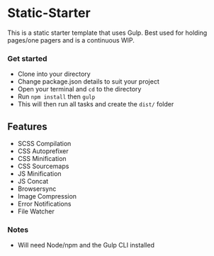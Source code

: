 # Static-Starter
This is a static starter template that uses Gulp. Best used for holding pages/one pagers and is a continuous WIP.

### Get started
- Clone into your directory
- Change package.json details to suit your project
- Open your terminal and `cd` to the directory
- Run `npm install` then `gulp`
- This will then run all tasks and create the `dist/` folder

## Features
- SCSS Compilation
- CSS Autoprefixer
- CSS Minification
- CSS Sourcemaps
- JS Minification
- JS Concat
- Browsersync
- Image Compression
- Error Notifications
- File Watcher

### Notes
- Will need Node/npm and the Gulp CLI installed
